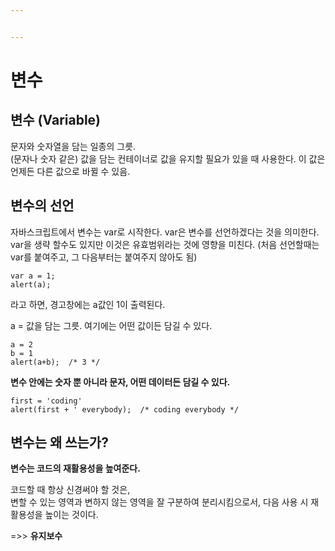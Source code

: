 ```yaml
---


---
```


<h1 id="변수">변수</h1>
<h2 id="변수-variable">변수 (Variable)</h2>
<p>문자와 숫자열을 담는 일종의 그릇.<br>
(문자나 숫자 같은) 값을 담는 컨테이너로 값을 유지할 필요가 있을 때 사용한다.  이 값은 언제든 다른 값으로 바뀔 수 있음.</p>
<h2 id="변수의-선언">변수의 선언</h2>
<p>자바스크립트에서 변수는 var로 시작한다. var은 변수를 선언하겠다는 것을 의미한다.  var을 생략 할수도 있지만 이것은 유효범위라는 것에 영향을 미친다.  (처음 선언할때는 var를 붙여주고, 그 다음부터는 붙여주지 않아도 됨)</p>
<pre><code>var a = 1;
alert(a);
</code></pre>
<p>라고 하면, 경고창에는 a값인 1이 출력된다.</p>
<p>a = 값을 담는 그릇. 여기에는 어떤 값이든 담길 수 있다.</p>
<pre><code>a = 2
b = 1
alert(a+b);  /* 3 */
</code></pre>
<p><strong>변수 안에는 숫자 뿐 아니라 문자, 어떤 데이터든 담길 수 있다.</strong></p>
<pre><code>first = 'coding'
alert(first + ' everybody);  /* coding everybody */
</code></pre>
<h2 id="변수는-왜-쓰는가">변수는 왜 쓰는가?</h2>
<p><strong>변수는 코드의 재활용성을 높여준다.</strong></p>
<p>코드할 때 항상 신경써야 할 것은,<br>
변할 수 있는 영역과 변하지 않는 영역을 잘 구분하여 분리시킴으로서, 다음 사용 시 재활용성을 높이는 것이다.</p>
<p>=&gt;&gt; <strong>유지보수</strong></p>


